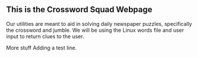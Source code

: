## This is the Crossword Squad Webpage

Our utilities are meant to aid in solving daily newspaper puzzles, specifically the crossword and jumble. We will be using the Linux words file and user input to return clues to the user. 


More stuff
Adding a test line.
